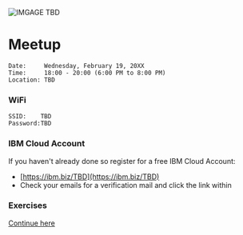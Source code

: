 ![IMGAGE TBD](TBD)

# Meetup

```
Date:     Wednesday, February 19, 20XX
Time:     18:00 - 20:00 (6:00 PM to 8:00 PM)
Location: TBD
```

### WiFi

```
SSID:    TBD
Password:TBD 
```

### IBM Cloud Account

If you haven't already done so register for a free IBM Cloud Account:
* [https://ibm.biz/TBD](https://ibm.biz/TBD)
* Check your emails for a verification mail and click the link within


### Exercises

[Continue here](https://ibm.biz/istio-handson)
